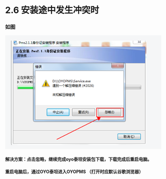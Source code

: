 # 2.6 安装途中发生冲突时

### 如图

![](../../../.gitbook/assets/image%20%28247%29.png)

#### 解决方案：点击忽略，继续完成oyo泰坦安装包下载，下载完成后重启电脑。

#### 重启电脑后，通过OYO泰坦进入OYOPMS （打开时应默认谷歌浏览器）



